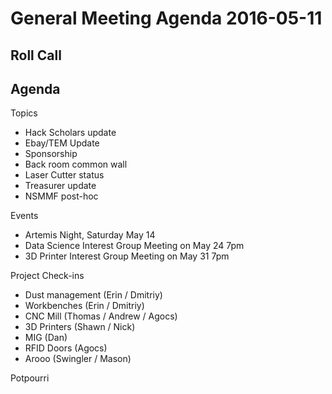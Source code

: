 General Meeting Agenda 2016-05-11
=================================

Roll Call
---------

Agenda
------

Topics

- Hack Scholars update
- Ebay/TEM Update
- Sponsorship
- Back room common wall
- Laser Cutter status
- Treasurer update
- NSMMF post-hoc

Events

- Artemis Night, Saturday May 14
- Data Science Interest Group Meeting on May 24 7pm
- 3D Printer Interest Group Meeting on May 31 7pm

Project Check-ins

- Dust management (Erin / Dmitriy)
- Workbenches (Erin / Dmitriy)
- CNC Mill (Thomas / Andrew / Agocs)
- 3D Printers (Shawn / Nick)
- MIG (Dan)
- RFID Doors (Agocs)
- Arooo (Swingler / Mason)

Potpourri

